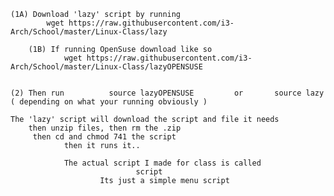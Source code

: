 	(1A) Download 'lazy' script by running 
			wget https://raw.githubusercontent.com/i3-Arch/School/master/Linux-Class/lazy
 	
		(1B) If running OpenSuse download like so
				wget https://raw.githubusercontent.com/i3-Arch/School/master/Linux-Class/lazyOPENSUSE 


	(2) Then run          source lazyOPENSUSE         or       source lazy        ( depending on what your running obviously ) 

	The 'lazy' script will download the script and file it needs
		then unzip files, then rm the .zip
		 then cd and chmod 741 the script
	  		    then it runs it..

				The actual script I made for class is called 
								script
						Its just a simple menu script
